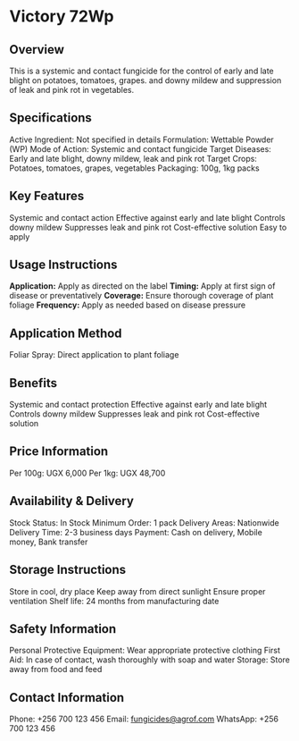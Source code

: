 # Victory 72Wp

## Overview
This is a systemic and contact fungicide for the control of early and late blight on potatoes, tomatoes, grapes. and downy mildew and suppression of leak and pink rot in vegetables.

## Specifications
Active Ingredient: Not specified in details
Formulation: Wettable Powder (WP)
Mode of Action: Systemic and contact fungicide
Target Diseases: Early and late blight, downy mildew, leak and pink rot
Target Crops: Potatoes, tomatoes, grapes, vegetables
Packaging: 100g, 1kg packs

## Key Features
Systemic and contact action
Effective against early and late blight
Controls downy mildew
Suppresses leak and pink rot
Cost-effective solution
Easy to apply

## Usage Instructions
**Application:** Apply as directed on the label
**Timing:** Apply at first sign of disease or preventatively
**Coverage:** Ensure thorough coverage of plant foliage
**Frequency:** Apply as needed based on disease pressure

## Application Method
Foliar Spray: Direct application to plant foliage

## Benefits
Systemic and contact protection
Effective against early and late blight
Controls downy mildew
Suppresses leak and pink rot
Cost-effective solution

## Price Information
Per 100g: UGX 6,000
Per 1kg: UGX 48,700

## Availability & Delivery
Stock Status: In Stock
Minimum Order: 1 pack
Delivery Areas: Nationwide
Delivery Time: 2-3 business days
Payment: Cash on delivery, Mobile money, Bank transfer

## Storage Instructions
Store in cool, dry place
Keep away from direct sunlight
Ensure proper ventilation
Shelf life: 24 months from manufacturing date

## Safety Information
Personal Protective Equipment: Wear appropriate protective clothing
First Aid: In case of contact, wash thoroughly with soap and water
Storage: Store away from food and feed

## Contact Information
Phone: +256 700 123 456
Email: fungicides@agrof.com
WhatsApp: +256 700 123 456

